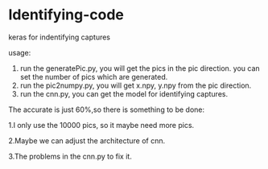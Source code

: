 # Identifying-code
keras for indentifying captures

usage:
1. run the generatePic.py, you will get the pics in the pic direction.
    you can set the number of pics which are generated.
2. run the pic2numpy.py, you will get x.npy, y.npy from the pic direction.
3. run the cnn.py, you can get the model for identifying captures.




The accurate is just 60%,so there is something to be done:

1.I only use the 10000 pics, so  it maybe need more pics.

2.Maybe we can adjust the architecture of cnn.

3.The problems in the cnn.py to fix it.
